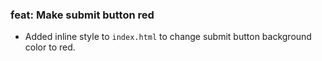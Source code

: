 ### feat: Make submit button red
- Added inline style to `index.html` to change submit button background color to red. 